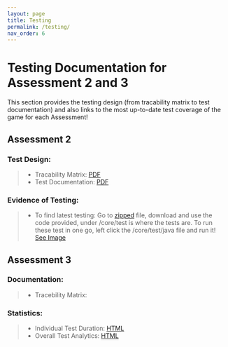 ```yaml
---
layout: page
title: Testing
permalink: /testing/
nav_order: 6
---
```


# Testing Documentation for Assessment 2 and 3
This section provides the testing design (from tracability matrix to test documentation) and also links to the most up-to-date test coverage of the game for each Assessment!

## Assessment 2
### Test Design:
> * Tracability Matrix: [PDF](/files/tracability_matrix.pdf)
> * Test Documentation: [PDF](/files/test_documentation.pdf)

### Evidence of Testing: 
> * To find latest testing: Go to [zipped](https://drive.google.com/file/d/1H4JW_dwoqctEgOOuH97xNl6Nck0H5exh/view?usp=sharing) file, download and use the code provided, under /core/test is where the tests are. To run these test in one go, left click the /core/test/java file and run it! [See Image](/files/how_to_test.png)


## Assessment 3
### Documentation: 
> * Tracebility Matrix: 

### Statistics: 
> * Individual Test Duration: [HTML](/files/Test_Analytics.html)
> * Overall Test Analytics: [HTML](/files/test_analytics/index.html)
